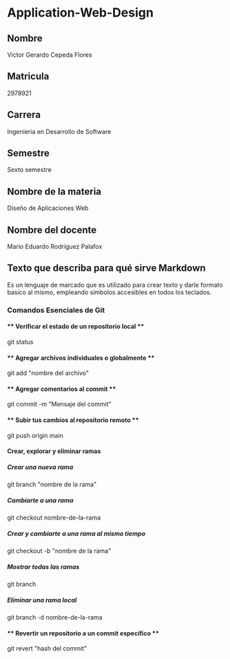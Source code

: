 # Application-Web-Design

## Nombre
Victor Gerardo Cepeda Flores

## Matricula
2978921

## Carrera
Ingenieria en Desarrollo de Software

## Semestre
Sexto semestre

## Nombre de la materia
Diseño de Aplicaciones Web

## Nombre del docente
Mario Eduardo Rodríguez Palafox

## Texto que describa para qué sirve Markdown
Es un lenguaje de marcado que es utilizado para crear texto y darle formato basico al mismo, empleando simbolos accesibles en todos los teclados.

### Comandos Esenciales de Git

#### **	Verificar el estado de un repositorio local **
git status

#### ** Agregar archivos individuales o globalmente **
git add "nombre del archivo"

#### ** Agregar comentarios al commit **
git commit -m "Mensaje del commit"

#### ** Subir tus cambios al repositorio remoto **
git push origin main

#### Crear, explorar y eliminar ramas

##### Crear una nueva rama
git branch "nombre de la rama"

##### Cambiarte a una rama
git checkout nombre-de-la-rama

##### Crear y cambiarte a una rama al mismo tiempo
git checkout -b "nombre de la rama"

##### Mostrar todas las ramas
git branch

##### Eliminar una rama local
git branch -d nombre-de-la-rama

#### ** Revertir un repositorio a un commit específico **
git revert "hash del commit"
